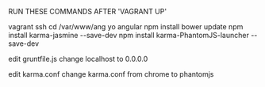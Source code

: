 RUN THESE COMMANDS AFTER 'VAGRANT UP'

vagrant ssh
cd /var/www/ang
yo angular
npm install
bower update
npm install karma-jasmine --save-dev
npm install karma-PhantomJS-launcher --save-dev

edit gruntfile.js
 change localhost to 0.0.0.0
 
 edit karma.conf
 change karma.conf from chrome to phantomjs